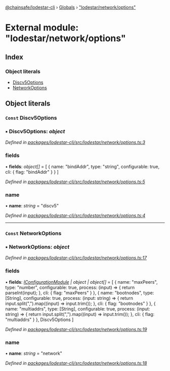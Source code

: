 [@chainsafe/lodestar-cli](../README.md) › [Globals](../globals.md) › ["lodestar/network/options"](_lodestar_network_options_.md)

# External module: "lodestar/network/options"

## Index

### Object literals

* [Discv5Options](_lodestar_network_options_.md#const-discv5options)
* [NetworkOptions](_lodestar_network_options_.md#const-networkoptions)

## Object literals

### `Const` Discv5Options

### ▪ **Discv5Options**: *object*

*Defined in [packages/lodestar-cli/src/lodestar/network/options.ts:3](https://github.com/ChainSafe/lodestar/blob/f536e8f/packages/lodestar-cli/src/lodestar/network/options.ts#L3)*

###  fields

• **fields**: *object[]* = [
    {
      name: "bindAddr",
      type: "string",
      configurable: true,
      cli: {
        flag: "bindAddr"
      }
    }
  ]

*Defined in [packages/lodestar-cli/src/lodestar/network/options.ts:5](https://github.com/ChainSafe/lodestar/blob/f536e8f/packages/lodestar-cli/src/lodestar/network/options.ts#L5)*

###  name

• **name**: *string* = "discv5"

*Defined in [packages/lodestar-cli/src/lodestar/network/options.ts:4](https://github.com/ChainSafe/lodestar/blob/f536e8f/packages/lodestar-cli/src/lodestar/network/options.ts#L4)*

___

### `Const` NetworkOptions

### ▪ **NetworkOptions**: *object*

*Defined in [packages/lodestar-cli/src/lodestar/network/options.ts:17](https://github.com/ChainSafe/lodestar/blob/f536e8f/packages/lodestar-cli/src/lodestar/network/options.ts#L17)*

###  fields

• **fields**: *[IConfigurationModule](../interfaces/_lodestar_util_config_.iconfigurationmodule.md) | object | object[]* = [
    {
      name: "maxPeers",
      type: "number",
      configurable: true,
      process: (input) => {
        return parseInt(input);
      },
      cli: {
        flag: "maxPeers"
      }
    },
    {
      name: "bootnodes",
      type: [String],
      configurable: true,
      process: (input: string) => {
        return input.split(",").map((input) => input.trim());
      },
      cli: {
        flag: "bootnodes"
      }
    },
    {
      name: "multiaddrs",
      type: [String],
      configurable: true,
      process: (input: string) => {
        return input.split(",").map((input) => input.trim());
      },
      cli: {
        flag: "multiaddrs"
      }
    },
    Discv5Options
  ]

*Defined in [packages/lodestar-cli/src/lodestar/network/options.ts:19](https://github.com/ChainSafe/lodestar/blob/f536e8f/packages/lodestar-cli/src/lodestar/network/options.ts#L19)*

###  name

• **name**: *string* = "network"

*Defined in [packages/lodestar-cli/src/lodestar/network/options.ts:18](https://github.com/ChainSafe/lodestar/blob/f536e8f/packages/lodestar-cli/src/lodestar/network/options.ts#L18)*

